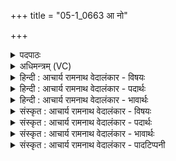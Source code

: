 +++
title = "05-1_0663 आ नो"

+++
<details><summary>पदपाठः</summary>

आ꣢। नः꣣। मित्रा। मि। त्रा। वरुणा। घृतैः꣢। ग꣡व्यू꣢꣯तिम्। गो। यू꣣तिम्। उक्षतम्। म꣡ध्वा꣢꣯। र꣡जा꣢꣯ꣳसि। सुक्रतू। सु। क्रतूइ꣡ति꣢। ६६३।
</details>

<details><summary>अधिमन्त्रम् (VC)</summary>

- मित्रावरुणौ
- विश्वामित्रो गाथिनो जमदग्निर्वा
- गायत्री
- षड्जः
</details>

<details><summary>हिन्दी : आचार्य रामनाथ वेदालंकार - विषयः</summary>

अगले मन्त्र में फिर मित्र वरुण नाम से परमात्मा और जीवात्मा की स्तुति की गयी है।
</details>

<details><summary>हिन्दी : आचार्य रामनाथ वेदालंकार - पदार्थः</summary>

पदार्थान्वयभाषाः -  हे (शुचिव्रता) पवित्र कर्मोंवाले परमात्मा और जीवात्मा ! (उरुशंसा) बहुत प्रशंसा को प्राप्त, (नमोवृधा) नमस्कार को ग्रहण कर बढ़ानेवाले व नमस्कार के प्रदान से वृद्धि४ को प्राप्त तुम (दक्षस्य) बल की (मह्ना) महिमा से और (द्राघिष्ठाभिः) अतिशय दीर्घ क्रियाओं, सम्पत्तियों वा स्तुतियों से (राजथः) राजा बने हुए हो ॥२॥
</details>

<details><summary>हिन्दी : आचार्य रामनाथ वेदालंकार - भावार्थः</summary>

भावार्थभाषाः -  सम्पूर्ण ब्रह्माण्ड के सम्राट् महाबली परमेश्वर का ध्यान करके और देहपिण्ड के सम्राट् जीवात्मा को भली-भाँति उद्बोधन देकर सब स्त्री-पुरुषों को अपनी उन्नति करनी चाहिए ॥२॥
</details>

<details><summary>संस्कृत : आचार्य रामनाथ वेदालंकार - विषयः</summary>

अथ पुनर्मित्रावरुणनाम्ना परमात्मजीवात्मानौ स्तौति।
</details>

<details><summary>संस्कृत : आचार्य रामनाथ वेदालंकार - पदार्थः</summary>

पदार्थान्वयभाषाः -  अगले मन्त्र में फिर मित्र वरुण नाम से परमात्मा और जीवात्मा की स्तुति की गयी है।
</details>

<details><summary>संस्कृत : आचार्य रामनाथ वेदालंकार - भावार्थः</summary>

भावार्थभाषाः -  हे (शुचिव्रता) शुचिव्रतौ पवित्रकर्माणौ मित्रावरुणौ परमात्मजीवात्मानौ ! (उरुशंसा) उरुशंसौ बहुप्रशंसितौ, (नमोवृधा) नमोवृधौ नमसा नमस्कारग्रहणेन नमस्कारदानेन च वर्धकवृद्धौ२ युवाम् (दक्षस्य) बलस्य मह्ना महिम्ना, (द्राघिष्ठाभिः३) अतिशयेन दीर्घाभिः क्रियाभिः सम्पद्भिः स्तुतिभिश्च (राजथः) राजेथे ॥२॥
</details>

<details><summary>संस्कृत : आचार्य रामनाथ वेदालंकार - पादटिप्पनी</summary>

टिप्पणी:   १. ऋ० ३।६२।१७, ऋग्भाष्ये दयानन्दर्षिणा मन्त्रोऽयमध्यापकोपदेशकविषये व्याख्यातः। २. नमस्कारैर्वृद्धौ—इति वि०। परमात्मा नमस्कारग्रहणेन मनुष्यं वर्धयति, जीवात्मा च नमस्कारदानेन वर्धते उन्नतिं प्राप्नोति। ३. द्राघिष्ठाभिः अत्यन्तं दीर्घाभिः पुरुषार्थयुक्ताभिः क्रियाभिः इति ऋ० ३।६२।१७ भाष्ये द०। ४. परमात्मा नमस्कार को ग्रहण कर मनुष्य को बढ़ाता है और जीवात्मा नमस्कार के प्रदान से उन्नत होता है।
</details>